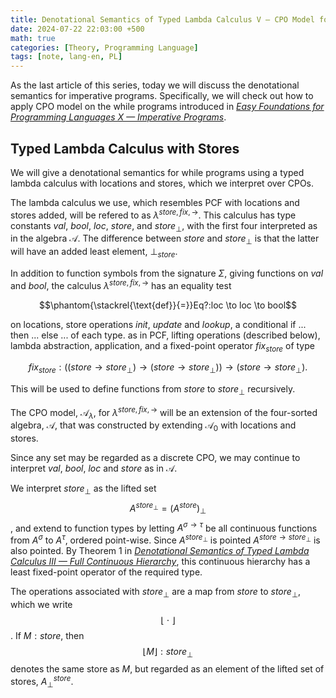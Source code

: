 ```yaml
---
title: Denotational Semantics of Typed Lambda Calculus V — CPO Model for Imperative Programs
date: 2024-07-22 22:03:00 +500
math: true
categories: [Theory, Programming Language]
tags: [note, lang-en, PL]
---
```


As the last article of this series, today we will discuss the denotational semantics for imperative programs. Specifically, we will check out how to apply CPO model on the $\text{while}$ programs introduced in [*Easy Foundations for Programming Languages X — Imperative Programs*]({{site.url}}/posts/easy_PL10).

## Typed Lambda Calculus with Stores

 We will give a denotational semantics for $\text{while}$ programs using a typed lambda calculus with locations and stores, which we interpret over CPOs. 
 
 The lambda calculus we use, which resembles PCF with locations and stores added, will be refered to as $\lambda^{store,fix,\to}$. This calculus has type constants $val$, $bool$, $loc$, $store$, and $store_{\perp}$, with the first four interpreted as in the algebra $\mathcal{A}$. The difference between $store$ and $store_{\perp}$ is that the latter will have an added least element, $\perp_{store}$. 

 In addition to function symbols from the signature $\Sigma$, giving functions on $val$ and $bool$, the calculus $\lambda^{store,fix,\to}$ has an equality test 

 $$\phantom{\stackrel{\text{def}}{=}}Eq?:loc \to loc \to bool$$

on locations, store operations $init$, $update$ and $lookup$, a conditional $\text{if } ... \text{ then } ... \text{ else }...$ of each type. as in PCF, lifting operations (described below), lambda abstraction, application, and a fixed-point operator $fix_{store}$ of type

$$fix_{store}:((store \to store_\perp) \to (store \to store_\perp)) \to (store \to store_\perp).$$

This will be used to define functions from $store$ to $store_\perp$ recursively.

The CPO model, $\mathcal{A}_\lambda$, for $\lambda^{store,fix,\to}$ will be an extension of the four-sorted algebra, $\mathcal{A}$, that was constructed by extending $\mathcal{A}_0$ with locations and stores.

Since any set may be regarded as a discrete CPO, we may continue to interpret $val$, $bool$, $loc$ and $store$ as in $\mathcal{A}$.

We interpret $store_\perp$ as the lifted set $$A^{store_\perp}=(A^{store})_\perp$$, and extend to function types by letting $A^{\sigma \to \tau}$ be all continuous functions from $A^\sigma$ to $A^\tau$, ordered point-wise. Since $A^{store_\perp}$ is pointed $A^{store \to store_\perp}$ is also pointed. By Theorem 1 in [*Denotational Semantics of Typed Lambda Calculus III — Full Continuous Hierarchy*]({{site.url}}/posts/model3/#a-theorem), this continuous hierarchy has a least fixed-point operator of the required type.

The operations associated with $store_\perp$ are a map from $store$ to $store_\perp$, which we write $$\lfloor \: \cdot \:\rfloor$$. If $M:store$, then $$\lfloor M \rfloor:store_\perp$$ denotes the same store as $M$, but regarded as an element of the lifted set of stores, $A^{store}_\perp$.